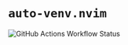 # `auto-venv.nvim`

![GitHub Actions Workflow Status](https://img.shields.io/github/actions/workflow/status/arturbalabanov/auto-venv.nvim/lint-test.yml)
